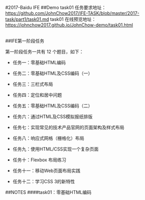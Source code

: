 #2017-Baidu IFE
##Demo
task01 任务要求地址：https://github.com/JohnChow2017/IFE-TASK/blob/master/2017-task/part1/task01.md
task01 在线预览地址：https://johnchow2017.github.io/JohnChow-demo/task01.html

<br>
##IFE第一阶段任务

第一阶段任务一共有 12 个题目，如下：

* 任务一：零基础HTML编码

* 任务二：零基础HTML及CSS编码（一）

* 任务三：三栏式布局

* 任务四：定位和居中问题

* 任务五：零基础HTML及CSS编码（二）

* 任务六：通过HTML及CSS模拟报纸排版

* 任务七：实现常见的技术产品官网的页面架构及样式布局

* 任务八：响应式网格（栅格化）布局

* 任务九：使用HTML/CSS实现一个复杂页面

* 任务十：Flexbox 布局练习

* 任务十一：移动Web页面布局实践

* 任务十二：学习CSS 3的新特性


##NOTES
####task01：零基础HTML编码

